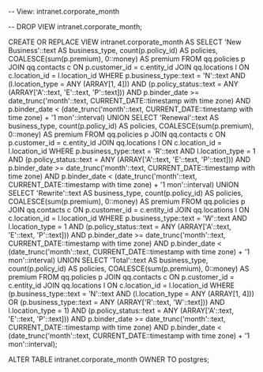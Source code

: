 -- View: intranet.corporate_month

-- DROP VIEW intranet.corporate_month;

CREATE OR REPLACE VIEW intranet.corporate_month
 AS
 SELECT 'New Business'::text AS business_type,
    count(p.policy_id) AS policies,
    COALESCE(sum(p.premium), 0::money) AS premium
   FROM qq.policies p
     JOIN qq.contacts c ON p.customer_id = c.entity_id
     JOIN qq.locations l ON c.location_id = l.location_id
  WHERE p.business_type::text = 'N'::text AND (l.location_type = ANY (ARRAY[1, 4])) AND (p.policy_status::text = ANY (ARRAY['A'::text, 'E'::text, 'P'::text])) AND p.binder_date >= date_trunc('month'::text, CURRENT_DATE::timestamp with time zone) AND p.binder_date < (date_trunc('month'::text, CURRENT_DATE::timestamp with time zone) + '1 mon'::interval)
UNION
 SELECT 'Renewal'::text AS business_type,
    count(p.policy_id) AS policies,
    COALESCE(sum(p.premium), 0::money) AS premium
   FROM qq.policies p
     JOIN qq.contacts c ON p.customer_id = c.entity_id
     JOIN qq.locations l ON c.location_id = l.location_id
  WHERE p.business_type::text = 'R'::text AND l.location_type = 1 AND (p.policy_status::text = ANY (ARRAY['A'::text, 'E'::text, 'P'::text])) AND p.binder_date >= date_trunc('month'::text, CURRENT_DATE::timestamp with time zone) AND p.binder_date < (date_trunc('month'::text, CURRENT_DATE::timestamp with time zone) + '1 mon'::interval)
UNION
 SELECT 'Rewrite'::text AS business_type,
    count(p.policy_id) AS policies,
    COALESCE(sum(p.premium), 0::money) AS premium
   FROM qq.policies p
     JOIN qq.contacts c ON p.customer_id = c.entity_id
     JOIN qq.locations l ON c.location_id = l.location_id
  WHERE p.business_type::text = 'W'::text AND l.location_type = 1 AND (p.policy_status::text = ANY (ARRAY['A'::text, 'E'::text, 'P'::text])) AND p.binder_date >= date_trunc('month'::text, CURRENT_DATE::timestamp with time zone) AND p.binder_date < (date_trunc('month'::text, CURRENT_DATE::timestamp with time zone) + '1 mon'::interval)
UNION
 SELECT 'Total'::text AS business_type,
    count(p.policy_id) AS policies,
    COALESCE(sum(p.premium), 0::money) AS premium
   FROM qq.policies p
     JOIN qq.contacts c ON p.customer_id = c.entity_id
     JOIN qq.locations l ON c.location_id = l.location_id
  WHERE (p.business_type::text = 'N'::text AND (l.location_type = ANY (ARRAY[1, 4])) OR (p.business_type::text = ANY (ARRAY['R'::text, 'W'::text])) AND l.location_type = 1) AND (p.policy_status::text = ANY (ARRAY['A'::text, 'E'::text, 'P'::text])) AND p.binder_date >= date_trunc('month'::text, CURRENT_DATE::timestamp with time zone) AND p.binder_date < (date_trunc('month'::text, CURRENT_DATE::timestamp with time zone) + '1 mon'::interval);

ALTER TABLE intranet.corporate_month
    OWNER TO postgres;

